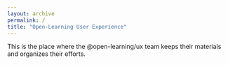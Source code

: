 ```yaml
---
layout: archive
permalink: /
title: "Open-Learning User Experience"
---
```

This is the place where the @open-learning/ux team keeps their materials and organizes their efforts.

